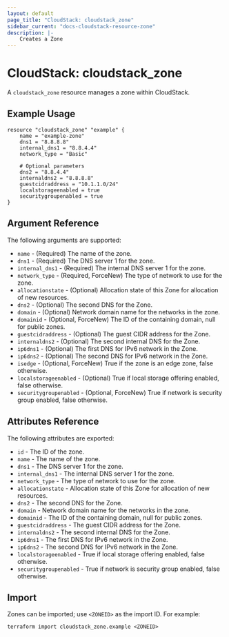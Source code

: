 ```yaml
---
layout: default
page_title: "CloudStack: cloudstack_zone"
sidebar_current: "docs-cloudstack-resource-zone"
description: |-
    Creates a Zone
---
```


# CloudStack: cloudstack_zone

A `cloudstack_zone` resource manages a zone within CloudStack.

## Example Usage

```hcl
resource "cloudstack_zone" "example" {
    name = "example-zone"
    dns1 = "8.8.8.8"
    internal_dns1 = "8.8.4.4"
    network_type = "Basic"
    
    # Optional parameters
    dns2 = "8.8.4.4"
    internaldns2 = "8.8.8.8"
    guestcidraddress = "10.1.1.0/24"
    localstorageenabled = true
    securitygroupenabled = true
}
```

## Argument Reference

The following arguments are supported:

* `name` - (Required) The name of the zone.
* `dns1` - (Required) The DNS server  1 for the zone.
* `internal_dns1` - (Required) The internal DNS server  1 for the zone.
* `network_type` - (Required, ForceNew) The type of network to use for the zone.
* `allocationstate` - (Optional) Allocation state of this Zone for allocation of new resources.
* `dns2` - (Optional) The second DNS for the Zone.
* `domain` - (Optional) Network domain name for the networks in the zone.
* `domainid` - (Optional, ForceNew) The ID of the containing domain, null for public zones.
* `guestcidraddress` - (Optional) The guest CIDR address for the Zone.
* `internaldns2` - (Optional) The second internal DNS for the Zone.
* `ip6dns1` - (Optional) The first DNS for IPv6 network in the Zone.
* `ip6dns2` - (Optional) The second DNS for IPv6 network in the Zone.
* `isedge` - (Optional, ForceNew) True if the zone is an edge zone, false otherwise.
* `localstorageenabled` - (Optional) True if local storage offering enabled, false otherwise.
* `securitygroupenabled` - (Optional, ForceNew) True if network is security group enabled, false otherwise.

## Attributes Reference

The following attributes are exported:

* `id` - The ID of the zone.
* `name` - The name of the zone.
* `dns1` - The DNS server  1 for the zone.
* `internal_dns1` - The internal DNS server  1 for the zone.
* `network_type` - The type of network to use for the zone.
* `allocationstate` - Allocation state of this Zone for allocation of new resources.
* `dns2` - The second DNS for the Zone.
* `domain` - Network domain name for the networks in the zone.
* `domainid` - The ID of the containing domain, null for public zones.
* `guestcidraddress` - The guest CIDR address for the Zone.
* `internaldns2` - The second internal DNS for the Zone.
* `ip6dns1` - The first DNS for IPv6 network in the Zone.
* `ip6dns2` - The second DNS for IPv6 network in the Zone.
* `localstorageenabled` - True if local storage offering enabled, false otherwise.
* `securitygroupenabled` - True if network is security group enabled, false otherwise.

## Import

Zones can be imported; use `<ZONEID>` as the import ID. For example:

```shell
terraform import cloudstack_zone.example <ZONEID>
```
